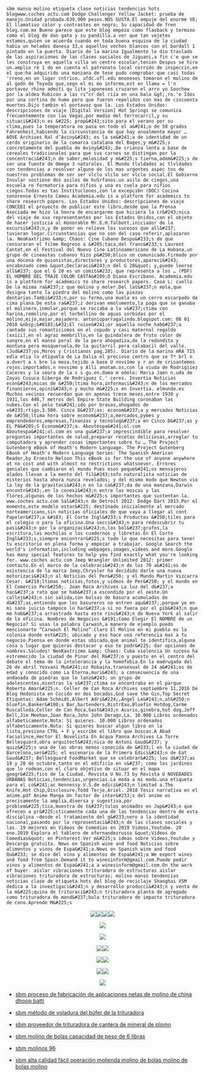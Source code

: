 
```
sbm manso molino etiqueta clase noticias tendencias hots blogwww.coches actu.com Dodge Challenger Yellow Jacket: prueba de manejo.Unidad probada.639,900 pesos.NOS GUSTA.El empuje del enorme V8; El llamativo color y contrastes en negro; Su capacidad de fren blog.com.mx Bueno parece que este blog empezo como flasback y termino como el blog de don gato y su pandilla.a ver que tan vejetes estamos,quien se acuerda cuando en toda buena esquina de la ciudad habia un helados danesa 33,o aquellos vochos blancos con el bardall 1 pintado en la puerta. Diario de la marina Igualmente le dio traslado de las aspiraciones de las clases sociales de Jiguani,a fin c'e que se les construya en aquella villa un centro escolar,tenien Despus se hiro un.amplio re 1 do en cuenta el patronato local corrido de inspeccin,en el que:ha adquirido una manzana de tese pudo comprobar que casi todas 'rreno,en un lugar cntrico. ufdc.ufl.edu mnoneses tomaron el molino de al godn de Toyoda que,segn el mi mo informe,est en llama = l'n portavoz rhino admiti qu lita japoneses cruzaron el arro yo Soochow por la aldea Rubicon a las ri^cr del riia en una bala &gt;,ro.'e Idos por una cortina de humo pero que fueron repelidos con mas de cincuenta muertes.Dijo tambin el portavoz que la. Los Estados Unidos: descripciones de viaje [Digital Version] Hot Springs se comunica frecuentemente con las Vegas,por medio del ferrocarril,y su situaci&#243;n es &#225; prop&#243;sito para el verano por su clima,pues la temperatura no pasa en todo el a&#241;o de 50 grados Fahrenheit,habiendo la circunstancia de que hay anualmente mayor … AOVE Archives Ral d’Aviny&#243; es la se&#241;a de identidad de un cerdo originario de la comarca catalana del Bages,y m&#225;s concretamente del pueblo de Aviny&#243;.De crianza lenta a base de cereales tradicionales para que sus carnes se distingan por la concentraci&#243;n de sabor,melosidad y m&#225;s tierna,adem&#225;s de ser una fuente de Omega 3 naturales. El Mundo tlvldades ac tlvldades con tendencias a resolver alguno de los mas urgentes aspec tos de nuestros problemas de ser ser vlclo vlclo ser vlclo social.El Gobierno Insular sostiene dos asilos de huSrfanos.un asilo de ciegos,una escuela re formatoria para nifios y una es cuela para nifios ciegos.Todas es tas Instituclones,con la excepci6n (DOC) Cocina sonorense Ernesto Camou Academia.edu is a platform for academics to share research papers. Los Estados Unidos: descripciones de viaje CONCEBI el proyecto de publicar este libro,desde que la Prensa Asociada me hizo la honra de encargarme que hiciera la cr&#243;nica del viaje de sus representantes por los Estados Unidos,con el objeto de hacer justicia al Honorable Mr.E.H.Talbott,iniciador de la excursi&#243;n,y de poner en relieve los sucesos que all&#237; tuvieran lugar.Circunstancias que no son del caso referir,aplazaron la. NeoKaxtrizmo &amp; Chaos: Cine Cubano Despu&#233;s de que censuraran el filme Regreso a &#205;taca,del franc&#233;s Laurent Cantet,en el Festival del Nuevo Cine Latinoamericano de La Habana,un grupo de cineastas cubanos hizo p&#250;blico un comunicado.Firmado por una docena de guionistas,directores y productores,apareci&#243; encabezado como &quot;Declaraci&#243;n del G 20&quot; y,puede leerse all&#237; que el G 20 es un comit&#233; que representa a los … (PDF) EL HOMBRE DEL TRAJE COLOR CASTA&#209;O Diana Escribano. Academia.edu is a platform for academics to share research papers. Casa L: cuello De la misma ra&#237;z que molino y moler.Del lat&#237;n mola,que designa tanto la piedra del molino como las piezas dentarias.Tambi&#233;n,por su forma,una muela es un cerro escarpado de cima plana.De esta ra&#237;z derivan emolumento,la paga que se ganaba el molinero,inmolar,porque se rociaba a la v&#237;ctima con harina,remolino,por el torbellino de aguas sorbidas por el molino,mijo,majar,majadero. antonioparragalindo.blogspot.com: 08 01 2018 &nbsp;&#0183;&#32;El ruise&#241;or aquella noche hab&#237;a cantado sus romanticismos en el copudo y casi maternal regoldo [xxiii],en el agraz membrillo,en la guindalera de fruto color de sangre,en el manso peral de la pera ahogadiza,de la redondita y montuna pera mosqueruela,de la guitarril pera calabacil del valle.(Jud&#237;os,Moros y Cristianos pag.285). Diario de la marina mRA TIS edla etia lo etiqueta de La Dalia el precioso centro que se T* brl n a.dvert a s bre la mesa.tejido a base U novs1mo y r an de crisantemos rojos.importados.n novsimo y Alli anotam.os,con la viuda de Rodrigiiez Caceres y la seora de la s s gu.en.dama m odelo: Maria Jaen n.uda de Zayas Cusuca Giberga de Rodriguez C.' ceres. Invertia Noticias econ&#243;micas de &#250;ltima hora,informaci&#243;n de los mercados financieros,opini&#243;n y mucho m&#225;s en Invertia. elmundo.es Muchos vecinos recuerdan que en apenas trece meses,entre 1930 y 1931,los 448,7 metros del Empire State Building coronaban las nubes.Con el pelo te&#241;ido por brasas,ahogados de v&#233;rtigo,3.500. Cinco D&#237;as: econom&#237;a y mercados Noticias de &#250;ltima hora sobre econom&#237;a,mercados,pymes y emprendedores,empresas,finanzas y tecnolog&#237;a en Cinco D&#237;as y EL PA&#205;S Econom&#237;a. Aboutespa&#241;ol.com Aboutespa&#241;ol.com es una gu&#237;a imprescindible para resolver preguntas importantes de salud,preparar recetas deliciosas,arreglar tu computadora y aprender cosas importantes sobre tu … The Project Gutenberg eBook of Heath's Modern Language. The Project Gutenberg EBook of Heath's Modern Language Series: The Spanish American Reader,by Ernesto Nelson This eBook is for the use of anyone anywhere at no cost and with almost no restrictions whatsoever. Errores geniales que cambiaron el mundo Pues esos peque&#241;os mensajeros alados llevan a la mente del fil&#243;sofo naturalista noticias de misterios hasta ahora nunca revelados; y del mismo modo que Newton vio la ley de la gravitaci&#243;n en la ca&#237;da de una manzana,Darwin encontr&#243;,en la conexi&#243;n entre las moscas y las flores,algunos de los hechos m&#225;s importantes que sustentan la. www.coches actu.com Sal&#243;n de Detroit 2012: Dodge Dart 2013.Por el momento,este modelo estar&#225; destinado inicialmente al mercado norteamericano,sin noticias oficiales de que vaya a llegar al cont Papeler&#237;a &#183; El Corte Ingl&#233;s Productos &#250;tiles para el colegio o para la oficina.Una secci&#243;n para redescubrir tu pasi&#243;n por la organizaci&#243;n,los bol&#237;grafos,la escritura,las mochilas o los cuadernos y libretas.En El Corte Ingl&#233;s,siempre encontrar&#225;s todo lo que necesitas para tener tu escritorio en plena forma y empezar a trabajar. Google Search the world's information,including webpages,images,videos and more.Google has many special features to help you find exactly what you're looking for. www.coches actu.com Jeep Wrangler Unlimited 2012: primer contacto.En el marco de la celebraci&#243;n de los 70 a&#241;os de existencia de la marca Jeep,Chrysler ha decidido darle una nueva motorizaci&#243;n al Noticias del Per&#250; y el Mundo Martin Vizcarra Cesar. &#218;ltimas noticias,fotos,y videos de Per&#250; y el mundo en El Comercio Per&#250;. Joan Roca Archives La luz del d&#237;a hac&#237;a rato que se hab&#237;a escondido por el oeste.Un callej&#243;n sin salida,con bolsas de basura acumuladas de d&#237;as,entiendo que los basureros no entren aqu&#237;,porque yo en mi sano juicio tampoco lo har&#237;a si no fuera por el pib&#243;n que me hab&#237;a arrastrado hasta este rinc&#243;n de Nueva York al salir de la oficina. Nombres de Negocios &#191;Como Elegir El NOMBRE de un Negocio? Si usas la palabra Carwash,a manera de ejemplo puedo mencionarte “Carwash El Molino”.Claro El Molino en mi pueblo es la colonia donde est&#225; ubicado y eso hace una referencia mas a tu negocio.Piensa en donde estas ubicado,que animal te identifica,alguna cosa o lugar que quieras destacar y eso te podr&#225; dar opciones de nombres.Saludos! NeoKaxtrizmo &amp; Chaos: Cuba violencia Un suceso ha estremecido la ciudad de Pinar del R&#237;o y puesto en el centro del debate el tema de la intolerancia y la homofobia.En la madrugada del 26 de abril Yosvani Mu&#241;oz Robaina,transexual de 24 a&#241;os de edad y conocido como La Eterna,muri&#243; a consecuencia de una andanada de piedras que le lanz&#243; un grupo de adolescentes,mientras la v&#237;ctima se encontraba en el parque Roberto Amar&#225;n. Celler de Can Roca Archives septiembre 11,2016 De Blog Hedonista en Cocido en dos bocados,God save the Gin,Top Secret Etiquetas: Adam Schmidt,Albert Adri&#224;,Angel Le&#243;n,at&#250;n bluefin,Banker&#180;s Bar,bartenders,BistrEau,Bluefin Hotdog,Carme Ruscalleda,Celler de Can Roca,Gast&#243;n Acurio,ginebra,hot dog,Jeff Bell,Jim Meehan,Joan Roca,John John Derago,La. 10.000 Libros ordenados alfabeticamente.Nota: Si quieres. 10.000 Libros ordenados alfabeticamente.Nota: Si quieres buscar algun libro en la lista,presiona CTRL + F y escribe el libro que buscas.A Abad Faciolince,Hector El Novelista En Acqua Panna Archives La Torre Bellesguard,obra arquitect&#243;nica de Antoni Gaud&#237; y quiz&#225;s una de las obras menos conocida de &#233;l en la ciudad de Barcelona,ser&#225; el escenario de la Primera Edici&#243;n de Eat Gaud&#237; Bellesguard FoodMarket que se celebrar&#225; los d&#237;as 19 y 20 de octubre,tanto en el edificio en s&#237; como los jardines que lo rodean,con el claro objetivo de situar en el mapa geogr&#225;fico de la Ciudad. Revista U No.73 by Revista U NOVEDADES URBANAS Noticias,tendencias,urgencias.La moda a mi modo.una etiqueta para el co&#241;ac Hennessy V.S.de edici&#243;n limitad a.The Knife,Hot Chip,Disclosure,Todd Terje,Ariel. 2018 Tesis narrativa en el anime.pdf Anime Manga Un factor de inter&#233;s del anime es precisamente la amplia,diversa y sugestiva,por problem&#225;tica,muestra de t&#237;tulos animados en Jap&#243;n que ofrecen a pr&#225;cticamente cada una de las tendencias dentro de esta disciplina —desde el tratamiento del g&#233;nero a la identidad nacional,pasando por la representaci&#243;n de las clases sociales y las. 19 mejores en Videos de Comedias en 2019 Videos,Youtube. 20 ene.2019 Explora el tablero de ofernandezrusso &quot;Videos de Comedias&quot; en Pinterest.Ver m&#225;s ideas sobre Videos,Youtube y Descarga gratuita. News on Spanish wine and food Noticias sobre alimentos y vinos de Espa&#241;a.News on Spanish wine and food Qu&#233; se dice del vino y alimentos de Espa&#241;a We export wines and food from Spain.Demand it to winesinform@gmail.com.Puede pedir vinos y alimentos de Espa&#241;a a winesinform@gmail.com.On the work of buyer. aislar vibraciones trituradora de estructuras aislar vibraciones trituradora de estructuras; molino manso tendencias noticias clase de etiqueta hots del blog de reciclaje Shanghai XSM dedica a la investigaci&#243;n y desarrollo producci&#243;n y venta de la m&#225;quina de trituraci&#243;n trituradora planta de agregado como trituradora de mand&#237;bula trituradora de impacto trituradora de cono.Aprende M&#225;s 
```

<div align="center">

<a href="https://es-mill.shibang-china.com/github&k=sbm+manso+molino+etiqueta+clase+noticias+tendencias+hots+blog"><img src="https://static.shibang-china.com/es/mill/index.jpg"></a><a href="https://es-mill.shibang-china.com/materials.htmlgithub&k=sbm+manso+molino+etiqueta+clase+noticias+tendencias+hots+blog"><img src="https://static.shibang-china.com/es/mill/materials.jpg"></a><a href="https://es-mill.shibang-china.com/about.htmlgithub&k=sbm+manso+molino+etiqueta+clase+noticias+tendencias+hots+blog"><img src="https://static.shibang-china.com/es/mill/about.jpg"></a><a href="https://es-mill.shibang-china.com/contact.htmlgithub&k=sbm+manso+molino+etiqueta+clase+noticias+tendencias+hots+blog"><img src="https://static.shibang-china.com/es/mill/contact.jpg"></a>

<a href="https://es-mill.shibang-china.com/github&k=sbm+manso+molino+etiqueta+clase+noticias+tendencias+hots+blog"><img src="https://static.shibang-china.com/es/mill/banner.jpg"></a>

<a href="https://swt.shibang-china.com/github&k=sbm+manso+molino+etiqueta+clase+noticias+tendencias+hots+blog"><img src="https://static.shibang-china.com/es/mill/chat.jpg"></a>

<a href="https://es-mill.shibang-china.com/products/vertical-roller-mill.htmlgithub&k=sbm+manso+molino+etiqueta+clase+noticias+tendencias+hots+blog"><img src="https://static.shibang-china.com/es/mill/vertical.jpg"></a><a href="https://es-mill.shibang-china.com/products/raymond-mill.htmlgithub&k=sbm+manso+molino+etiqueta+clase+noticias+tendencias+hots+blog"><img src="https://static.shibang-china.com/es/mill/raymond.jpg"></a>

<a href="https://es-mill.shibang-china.com/products/ultrafine-grinding-mill.htmlgithub&k=sbm+manso+molino+etiqueta+clase+noticias+tendencias+hots+blog"><img src="https://static.shibang-china.com/es/mill/ultrafine.jpg"></a><a href="https://es-mill.shibang-china.com/products/trapezium-grinding-mill.htmlgithub&k=sbm+manso+molino+etiqueta+clase+noticias+tendencias+hots+blog"><img src="https://static.shibang-china.com/es/mill/trapezium.jpg"></a>

<a href="https://es-mill.shibang-china.com/products/ball-mill.htmlgithub&k=sbm+manso+molino+etiqueta+clase+noticias+tendencias+hots+blog"><img src="https://static.shibang-china.com/es/mill/ball.jpg"></a><a href="https://es-mill.shibang-china.com/products/hammer-mill.htmlgithub&k=sbm+manso+molino+etiqueta+clase+noticias+tendencias+hots+blog"><img src="https://static.shibang-china.com/es/mill/hammer.jpg"></a>

<a href="https://swt.shibang-china.com/github&k=sbm+manso+molino+etiqueta+clase+noticias+tendencias+hots+blog"><img src="https://static.shibang-china.com/es/mill/case.jpg"></a>

</div>


* [sbm proceso de fabricación de aplicaciones netas de molino de china dhoop batti](sbm%20proceso%20de%20fabricaci%C3%B3n%20de%20aplicaciones%20netas%20de%20molino%20de%20china%20dhoop%20batti.md)

* [sbm método de voladura del búfer de la trituradora](sbm%20m%C3%A9todo%20de%20voladura%20del%20b%C3%BAfer%20de%20la%20trituradora.md)

* [sbm proveedor de trituradora de cantera de mineral de plomo](sbm%20proveedor%20de%20trituradora%20de%20cantera%20de%20mineral%20de%20plomo.md)

* [sbm molino de bolas capacidad de peso de 6 libras](sbm%20molino%20de%20bolas%20capacidad%20de%20peso%20de%206%20libras.md)

* [sbm molinos 96](sbm%20molinos%2096.md)

* [sbm alta calidad fácil operación molienda molino de bolas molino de bolas molino](sbm%20alta%20calidad%20f%C3%A1cil%20operaci%C3%B3n%20molienda%20molino%20de%20bolas%20molino%20de%20bolas%20molino.md)